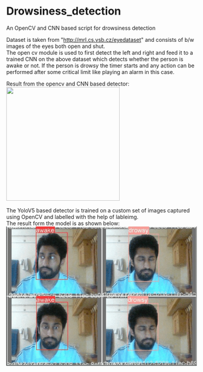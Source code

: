 # Drowsiness_detection
An OpenCV and CNN based script for drowsiness detection

Dataset is taken from "http://mrl.cs.vsb.cz/eyedataset" and consists of b/w images of the eyes both open and shut.  
The open cv module is used to first detect the left and right and feed it to a trained CNN on the above dataset which detects whether the person is awake or not. If the person is drowsy the timer starts and any action can be performed after some critical limit like playing an alarm in this case.  

Result from the opencv and CNN based detector:  
<img src="https://github.com/mayanksinghkgp/Drowsiness_detection/blob/main/drowsiness.gif" width="300" height="300" />

The YoloV5 based detector is trained on a custom set of images captured using OpenCV and labelled with the help of lableimg.  
The result form the model is as shown below:  
![image](https://github.com/mayanksinghkgp/Drowsiness_detection/blob/main/drowsinessyolov5.gif)  
